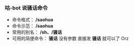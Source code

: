### 咕-bot 说骚话命令
- 命令格式： **/saohua**
- 命令示范： **/saohua**
- 常用的别名： **/sh、/骚话**
- 可用的简便命令： **骚话**
没有参数 直接发 **骚话** 就可以了 Orz